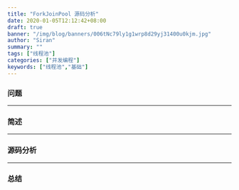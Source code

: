 ```yaml
---
title: "ForkJoinPool 源码分析"
date: 2020-01-05T12:12:42+08:00
draft: true
banner: "/img/blog/banners/006tNc79ly1g1wrp8d29yj31400u0kjm.jpg"
author: "Siran"
summary: ""
tags: ["线程池"]
categories: ["并发编程"]
keywords: ["线程池","基础"]
---
```

### 问题
****
### 简述
****
### 源码分析
****
### 总结